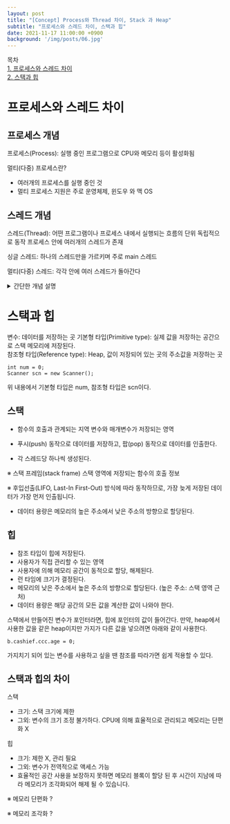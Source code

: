 ```yaml
---
layout: post
title: "[Concept] Process와 Thread 차이, Stack 과 Heap"
subtitle: "프로세스와 스레드 차이, 스택과 힙"
date: 2021-11-17 11:00:00 +0900
background: '/img/posts/06.jpg'
---
```


목차  
[1. 프로세스와 스레드 차이](#프로세스와-스레드-차이)  
[2. 스택과 힙](#스택과-힙)

# 프로세스와 스레드 차이  
## 프로세스 개념
프로세스(Process): 실행 중인 프로그램으로 CPU와 메모리 등이 활성화됨  

멀티(다중) 프로세스란?
- 여러개의 프로세스를 실행 중인 것
- 멀티 프로세스 지원은 주로 운영체제, 윈도우 와 맥 OS

## 스레드 개념
스레드(Thread): 어떤 프로그램이나 프로세스 내에서 실행되는 흐름의 단위  독립적으로 동작
프로세스 안에 여러개의 스레드가 존재

싱글 스레드: 하나의 스레드만을 가르키며 주로 main 스레드

멀티(다중) 스레드: 각각 안에 여러 스레드가 돌아간다

<details>
<summary>간단한 개념 설명</summary>
<div markdown="1">
※ 리소스: 사용될 수 있는 어떤 항목  
ex) CPU, 메모리 등

※ CPU(central processing unit)
- 흔히 중앙 '처리' 장치로, 문맥 교환을 통해 전환 속도가 빠른 장치
- 기억, 해석, 연산, 제어라는 4대 주요 기능

※ 컨텍트 스위칭(Context switching)
- 각자 조금씩 동작하는 것
- 하나의 프로세스가 CPU를 사용 중인 상태에서 다른 프로세스가 CPU를 사용하도록 하기 위함
- 이전의 프로세스의 상태를 보관하고 새로운 프로세스의 상태를 적재
- 프로세스의 문맥은 그 프로세스의 제어 블록에 저장

※프로세스 제어 블록(PCB, Process Control Block)
- 특정한 프로세스를 관리할 필요가 있는 정보를 포함하는 운영체제 커널의 자료 구조
- 운영체제가 프로세스를 표현한 것

※ 메모리(RAM, Random Access Memory)란?
- 휘발성으로 데이터 정리하는 공간
- 속도는 빠르지만 용량이 낮다
- 프로세스가 메모리에 할당되면 각각의 프로세스는 동일한 크기의 메모리를 할당
- 종류: 논리, 물리, 가상 메모리
- 논리 메모리: 프로세스가 가진 주소
- 물리 메모리: 실제 메모리의 주소
- 가상 메모리: 논리 메모리와 물리 메모리의 크기 한계를 극복하기 위해, 프로세스에서 필요한 부분만 메모리로 올리는 Demand-Paging 기법을 사용

※ 요구 페이징(Demand paging)이란?
- OS에서 가상 메모리 관리 방법
- 디스크 페이지를 실제 메모리에 복사하려고 시도하고, 해당 페이지가 메모리에 없는 경우에만 실제 메모리에 디스크 페이지를 복사한다.

※ 디스크(ROM, Read-only memory)란?
- 비휘발성으로 데이터 정리
- 속도는 느림

※ 메모리 구조
- 프로그램이 실행되려면 메모리에 로드가 되어야 하며 변수들을 저장할 메모리 필요
- 메모리 공간: 코드, 데이터, 스택, 힙

※ 코드 영역
- 실행할 프로그램의 코드가 저장되는 영역
- CPU는 코드 영역에 저장된 명령어를 하나씩 가져가서 처리

※ 데이터 영역
- 프로그램의 전역 변수, 정적 변수가 저장되는 영역
- 프로그램의 시작과 함께 할당되며 종료되면 소멸된다.

</div>
</details>

# 스택과 힙
변수: 데이터를 저장하는 곳
기본형 타입(Primitive type): 실제 값을 저장하는 공간으로 스택 메모리에 저장된다.  
참조형 타입(Reference type): Heap, 값이 저장되어 있는 곳의 주소값을 저장하는 곳

    int num = 0;
    Scanner scn = new Scanner();

위 내용에서 기본형 타입은 num, 참조형 타입은 scn이다.

## 스택
- 함수의 호출과 관계되는 지역 변수와 매개변수가 저장되는 영역
- 푸시(push) 동작으로 데이터를 저장하고, 팝(pop) 동작으로 데이터를 인출한다.

- 각 스레드당 하나씩 생성된다.

※ 스택 프레임(stack frame)
스택 영역에 저장되는 함수의 호출 정보

※ 후입선출(LIFO, Last-In First-Out) 방식에 따라 동작하므로, 가장 늦게 저장된 데이터가 가장 먼저 인출됩니다.

- 데이터 용량은 메모리의 높은 주소에서 낮은 주소의 방향으로 할당된다.


## 힙
- 참조 타입이 힙에 저장된다.
- 사용자가 직접 관리할 수 있는 영역
- 사용자에 의해 메모리 공간이 동적으로 할당, 해제된다.
- 런 타임에 크기가 결정된다.
- 메모리의 낮은 주소에서 높은 주소의 방향으로 할당된다.
(높은 주소: 스택 영역 근처)
- 데이터 용량은 해당 공간의 모든 값을 계산한 값이 나와야 한다.

스택에서 만들어진 변수가 포인터라면, 힙에 포인터의 값이 들어간다. 만약, heap에서 사용한 값을 같은 heap이지만 가지가 다른 값을 넣으려면 아래와 같이 사용한다.

    b.cashief.ccc.age = 0;
    
가지치기 되어 있는 변수를 사용하고 싶을 땐 참조를 따라가면 쉽게 적용할 수 있다.

## 스택과 힙의 차이
스택
- 크기: 스택 크기에 제한
- 그외: 변수의 크기 조정 불가하다. CPU에 의해 효율적으로 관리되고 메모리는 단편화 X

힙
- 크기: 제한 X, 관리 필요
- 그외: 변수가 전역적으로 액세스 가능
- 효율적인 공간 사용을 보장하지 못하면 메모리 블록이 할당 된 후 시간이 지남에 따라 메모리가 조각화되어 해제 될 수 있습니다.

※ 메모리 단편화
?

※ 메모리 조각화
?